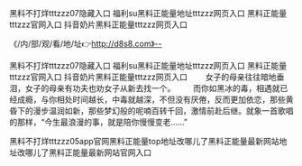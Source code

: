 黑料不打烊tttzzz07隐藏入口
福利su黑料正能量地址tttzzz网页入口
黑料正能量tttzzz官网入口
抖音奶片黑料正能量tttzzz网页入口


《/内/部/观/看/地/址👉http://d8s8.com》--

黑料不打烊tttzzz07隐藏入口
福利su黑料正能量地址tttzzz网页入口
黑料正能量tttzzz官网入口
抖音奶片黑料正能量tttzzz网页入口
　　女子的母亲往往暗地垂泪，女子的母亲有功夫也劝女子从新去找一个。
　　而你如黑冰的毒，相遇就已经成瘾，与你相处时间越长，中毒就越深，不但没有厌倦，反而更加依恋，那些黄昏下的漫步温润如新，那些梦幻般的呢喃百转千回，激情前赴后继。就象一首歌唱的那样，“今生最浪漫的事，就是陪你慢慢变老……”





黑料不打烊tttzzz05app官网黑料正能量top地址改哪儿了黑料正能量最新网站地址改哪儿了黑料正能量最新网站官网入口
